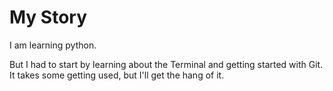 # My Story

I am learning python.

But I had to start by learning about the Terminal and getting started with Git. 
It takes some getting used, but I'll get the hang of it.

